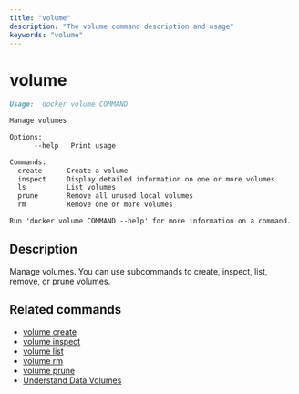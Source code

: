 ```yaml
---
title: "volume"
description: "The volume command description and usage"
keywords: "volume"
---
```


<!-- This file is maintained within the docker/cli GitHub
     repository at https://github.com/yuyangjack/dockercli/. Make all
     pull requests against that repo. If you see this file in
     another repository, consider it read-only there, as it will
     periodically be overwritten by the definitive file. Pull
     requests which include edits to this file in other repositories
     will be rejected.
-->

# volume

```markdown
Usage:  docker volume COMMAND

Manage volumes

Options:
      --help   Print usage

Commands:
  create      Create a volume
  inspect     Display detailed information on one or more volumes
  ls          List volumes
  prune       Remove all unused local volumes
  rm          Remove one or more volumes

Run 'docker volume COMMAND --help' for more information on a command.
```

## Description

Manage volumes. You can use subcommands to create, inspect, list, remove, or
prune volumes.

## Related commands

* [volume create](volume_create.md)
* [volume inspect](volume_inspect.md)
* [volume list](volume_list.md)
* [volume rm](volume_rm.md)
* [volume prune](volume_prune.md)
* [Understand Data Volumes](https://docs.docker.com/engine/tutorials/dockervolumes/)
